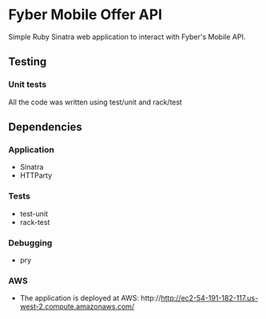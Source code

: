 # Fyber Mobile Offer API
Simple Ruby Sinatra web application to interact with Fyber's Mobile API.

## Testing

### Unit tests
All the code was written using test/unit and rack/test

## Dependencies

### Application
* Sinatra
* HTTParty

### Tests
* test-unit 
* rack-test

### Debugging
* pry

### AWS
* The application is deployed at AWS: http://http://ec2-54-191-182-117.us-west-2.compute.amazonaws.com/
